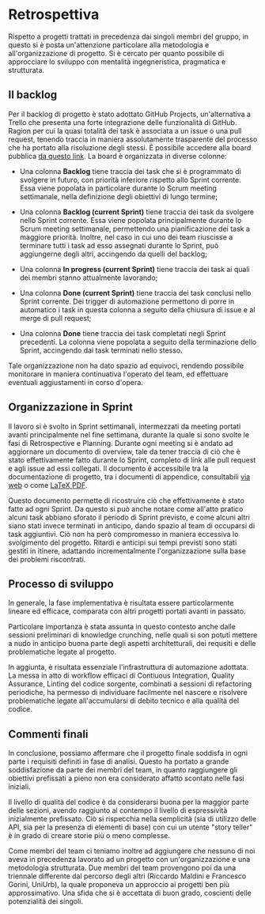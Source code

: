# Retrospettiva

Rispetto a progetti trattati in precedenza dai singoli membri del gruppo, in
questo si è posta un'attenzione particolare alla metodologia e
all'organizzazione di progetto. Si è cercato per quanto possibile di approcciare
lo sviluppo con mentalità ingegneristica, pragmatica e strutturata.

## Il backlog

Per il backlog di progetto è stato adottato GitHub Projects, un'alternativa a
Trello che presenta una forte integrazione delle funzionalità di GitHub. Ragion
per cui la quasi totalità dei task è associata a un issue o una pull request,
tenendo traccia in maniera assolutamente trasparente del processo che ha portato
alla risoluzione degli stessi. È possibile accedere alla board pubblica
[da questo link](https://github.com/orgs/scalaquest/projects/1). La board è
organizzata in diverse colonne:

- Una colonna **Backlog** tiene traccia dei task che si è programmato di
  svolgere in futuro, con priorità inferiore rispetto allo Sprint corrente. Essa
  viene popolata in particolare durante lo Scrum meeting settimanale, nella
  definizione degli obiettivi di lungo termine;

- Una colonna **Backlog (current Sprint)** tiene traccia dei task da svolgere
  nello Sprint corrente. Essa viene popolata principalmente durante lo Scrum
  meeting settimanale, permettendo una pianificazione dei task a maggiore
  priorità. Inoltre, nel caso in cui uno dei team riuscisse a terminare tutti i
  task ad esso assegnati durante lo Sprint, può aggiungerne degli altri,
  accingendo da quelli del backlog;

- Una colonna **In progress (current Sprint)** tiene traccia dei task ai quali
  dei membri stanno attualmente lavorando;

- Una colonna **Done (current Sprint)** tiene traccia dei task conclusi nello
  Sprint corrente. Dei trigger di automazione permettono di porre in automatico
  i task in questa colonna a seguito della chiusura di issue e al merge di pull
  request;

- Una colonna **Done** tiene traccia dei task completati negli Sprint
  precedenti. La colonna viene popolata a seguito della terminazione dello
  Sprint, accingendo dai task terminati nello stesso.

Tale organizzazione non ha dato spazio ad equivoci, rendendo possibile
monitorare in maniera continuativa l'operato del team, ed effettuare eventuali
aggiustamenti in corso d'opera.

## Organizzazione in Sprint

Il lavoro si è svolto in Sprint settimanali, intermezzati da meeting portati
avanti principalmente nel fine settimana, durante la quale si sono svolte le
fasi di Retrospective e Planning. Durante ogni meeting si è andato ad aggiornare
un documento di overview, tale da tener traccia di ciò che è stato
effettivamente fatto durante lo Sprint, completo di link alle pull request e
agli issue ad essi collegati. Il documento è accessibile tra la documentazione
di progetto, tra i documenti di appendice, consultabili
[via web](https://scalaquest.github.io/Reports/docs/appendix.html) o come
[LaTeX PDF](https://github.com/scalaquest/Reports/releases/latest).

Questo documento permette di ricostruire ciò che effettivamente è stato fatto ad
ogni Sprint. Da questo si può anche notare come all'atto pratico alcuni task
abbiano sforato il periodo di Sprint previsto, e come alcuni altri siano stati
invece terminati in anticipo, dando spazio al team di occuparsi di task
aggiuntivi. Ciò non ha però compromesso in maniera eccessiva lo svolgimento del
progetto. Ritardi e anticipi sui tempi previsti sono stati gestiti in itinere,
adattando incrementalmente l'organizzazione sulla base dei problemi riscontrati.

## Processo di sviluppo

In generale, la fase implementativa è risultata essere particolarmente lineare
ed efficace, comparata con altri progetti portati avanti in passato.

Particolare importanza è stata assunta in questo contesto anche dalle sessioni
preliminari di knowledge crunching, nelle quali si son potuti mettere a nudo in
anticipo buona parte degli aspetti architetturali, dei requsiti e delle
problematiche legate al progetto.

In aggiunta, è risultata essenziale l'infrastruttura di automazione adottata. La
messa in atto di workflow efficaci di Contiuous Integration, Quality Assurance,
Linting del codice sorgente, combinati a sessioni di refactoring periodiche, ha
permesso di individuare facilmente nel nascere e risolvere problematiche legate
all'accumularsi di debito tecnico e alla qualità del codice.

## Commenti finali

In conclusione, possiamo affermare che il progetto finale soddisfa in ogni parte
i requisiti definiti in fase di analisi. Questo ha portato a grande
soddisfazione da parte dei membri del team, in quanto raggiungere gli obiettivi
prefissati a pieno non era considerato affatto scontato nelle fasi iniziali.

Il livello di qualità del codice è da considerarsi buona per la maggior parte
delle sezioni, avendo raggiunto al contempo il livello di espressività
inizialmente prefissato. Ciò si rispecchia nella semplicità (sia di utilizzo
delle API, sia per la presenza di elementi di base) con cui un utente "story
teller" è in grado di creare storie più o meno complesse.

Come membri del team ci teniamo inoltre ad aggiungere che nessuno di noi aveva
in precedenza lavorato ad un progetto con un'organizzazione e una metodologia
strutturata. Due membri del team provengono poi da una triennale differente dal
percorso degli altri (Riccardo Maldini e Francesco Gorini, UniUrb), la quale
proponeva un approccio ai progetti ben più approssimativo. Una sfida che si è
accettata di buon grado, coscienti delle potenzialità dei singoli.
